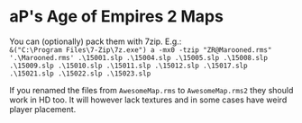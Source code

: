 # aP's Age of Empires 2 Maps

You can (optionally) pack them with 7zip. E.g.:  
`` &("C:\Program Files\7-Zip\7z.exe") a -mx0 -tzip "ZR@Marooned.rms" '.\Marooned.rms' .\15001.slp .\15004.slp .\15005.slp .\15008.slp .\15009.slp .\15010.slp .\15011.slp .\15012.slp .\15017.slp
.\15021.slp .\15022.slp .\15023.slp ``

If you renamed the files from `AwesomeMap.rms` to `AwesomeMap.rms2` they should work in HD too. It will however lack textures and in some cases have weird player placement.
